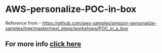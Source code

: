 # AWS-personalize-POC-in-box

Reference from - https://github.com/aws-samples/amazon-personalize-samples/tree/master/next_steps/workshops/POC_in_a_box

## For more info [click here](https://c17hawke.github.io/AWS-personalize-POC-in-box/)